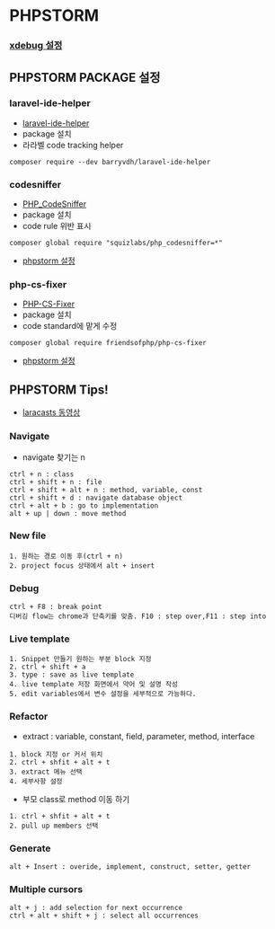 # PHPSTORM
### [xdebug 설정](https://www.jetbrains.com/help/phpstorm/configuring-xdebug.html)
## PHPSTORM PACKAGE 설정
### laravel-ide-helper
- [laravel-ide-helper](https://github.com/barryvdh/laravel-ide-helper)
- package 설치
- 라라벨 code tracking helper
```
composer require --dev barryvdh/laravel-ide-helper
```
### codesniffer
- [PHP_CodeSniffer](https://github.com/squizlabs/PHP_CodeSniffer/blob/master/README.md)
- package 설치
- code rule 위반 표시 
```
composer global require "squizlabs/php_codesniffer=*"
```
- [phpstorm 설정](https://confluence.jetbrains.com/display/PhpStorm/PHP+Code+Sniffer+in+PhpStorm)

### php-cs-fixer
- [PHP-CS-Fixer](https://github.com/FriendsOfPHP/PHP-CS-Fixer/blob/2.12/README.rst)
- package 설치
- code standard에 맡게 수정
```
composer global require friendsofphp/php-cs-fixer
```
- [phpstorm 설정](https://hackernoon.com/how-to-configure-phpstorm-to-use-php-cs-fixer-1844991e521f)

  

## PHPSTORM Tips!
- [laracasts 동영상](https://laracasts.com/series/how-to-be-awesome-in-phpstorm)
### Navigate
- navigate 찾기는 n 
```
ctrl + n : class
ctrl + shift + n : file
ctrl + shift + alt + n : method, variable, const
ctrl + shift + d : navigate database object
ctrl + alt + b : go to implementation
alt + up | down : move method
```

### New file 
```
1. 원하는 경로 이동 후(ctrl + n) 
2. project focus 상태에서 alt + insert
```

### Debug
```
ctrl + F8 : break point 
디버깅 flow는 chrome과 단축키를 맞춤. F10 : step over,F11 : step into
```

### Live template
```
1. Snippet 만들기 원하는 부분 block 지정 
2. ctrl + shift + a 
3. type : save as live template
4. live template 저장 화면에서 약어 및 설명 작성
5. edit variables에서 변수 설정을 세부적으로 가능하다.
```

### Refactor
- extract : variable, constant, field, parameter, method, interface
```
1. block 지정 or 커서 위치 
2. ctrl + shfit + alt + t 
3. extract 메뉴 선택 
4. 세부사항 설정
```
- 부모 class로 method 이동 하기
```
1. ctrl + shfit + alt + t 
2. pull up members 선택
```

### Generate
```
alt + Insert : overide, implement, construct, setter, getter
```

### Multiple cursors
```
alt + j : add selection for next occurrence
ctrl + alt + shift + j : select all occurrences 
```
